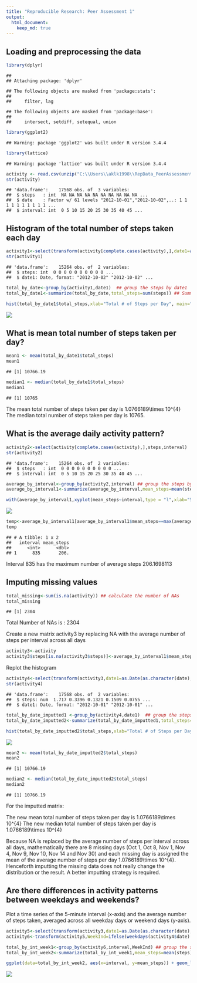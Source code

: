 ```yaml
---
title: "Reproducible Research: Peer Assessment 1"
output: 
  html_document:
    keep_md: true
---
```


## Loading and preprocessing the data


```r
library(dplyr)
```

```
## 
## Attaching package: 'dplyr'
```

```
## The following objects are masked from 'package:stats':
## 
##     filter, lag
```

```
## The following objects are masked from 'package:base':
## 
##     intersect, setdiff, setequal, union
```

```r
library(ggplot2)
```

```
## Warning: package 'ggplot2' was built under R version 3.4.4
```

```r
library(lattice)
```

```
## Warning: package 'lattice' was built under R version 3.4.4
```

```r
activity <- read.csv(unzip("C:\\Users\\aklk1998\\RepData_PeerAssessment1\\activity.zip","activity.csv")) ## loading data
str(activity)
```

```
## 'data.frame':	17568 obs. of  3 variables:
##  $ steps   : int  NA NA NA NA NA NA NA NA NA NA ...
##  $ date    : Factor w/ 61 levels "2012-10-01","2012-10-02",..: 1 1 1 1 1 1 1 1 1 1 ...
##  $ interval: int  0 5 10 15 20 25 30 35 40 45 ...
```

## Histogram of the total number of steps taken each day


```r
activity1<-select(transform(activity[complete.cases(activity),],date1=as.Date(as.character(date),"%Y-%m-%d")),steps,date1)  ## remove all NA observations and convert date from factor variable to date variable for future usage.
str(activity1)
```

```
## 'data.frame':	15264 obs. of  2 variables:
##  $ steps: int  0 0 0 0 0 0 0 0 0 0 ...
##  $ date1: Date, format: "2012-10-02" "2012-10-02" ...
```

```r
total_by_date<-group_by(activity1,date1)  ## group the steps by date1
total_by_date1<-summarize(total_by_date,total_steps=sum(steps)) ## Summarize the total # of steps per day

hist(total_by_date1$total_steps,xlab="Total # of Steps per Day", main="Frequency of the total number of steps per day")
```

![](PA1_template_files/figure-html/histogram1-1.png)<!-- -->

## What is mean total number of steps taken per day?



```r
mean1 <- mean(total_by_date1$total_steps)
mean1
```

```
## [1] 10766.19
```

```r
median1 <- median(total_by_date1$total_steps)
median1
```

```
## [1] 10765
```

The mean total number of steps taken per day is 1.0766189\times 10^{4}
The median total number of steps taken per day is 10765.

## What is the average daily activity pattern?


```r
activity2<-select(activity[complete.cases(activity),],steps,interval)  ## remove all NA observations and select only steps and interval for further processing.
str(activity2)
```

```
## 'data.frame':	15264 obs. of  2 variables:
##  $ steps   : int  0 0 0 0 0 0 0 0 0 0 ...
##  $ interval: int  0 5 10 15 20 25 30 35 40 45 ...
```

```r
average_by_interval<-group_by(activity2,interval) ## group the steps by interval
average_by_interval1<-summarize(average_by_interval,mean_steps=mean(steps)) ## calculate the average steps per interval across all days

with(average_by_interval1,xyplot(mean_steps~interval,type = "l",xlab="5-minute interval",ylab="Average number of steps taken",main="Average Daily Activity Pattern")) ## plot a time series of the 5-minute interval (x axis) against the average number of steps (y axis)
```

![](PA1_template_files/figure-html/AverageDaily-1.png)<!-- -->

```r
temp<-average_by_interval1[average_by_interval1$mean_steps==max(average_by_interval1$mean_steps),] ## Identify which 5-minute interval, on average across all the days in the dataset, contains the maximum number of steps 
temp
```

```
## # A tibble: 1 x 2
##   interval mean_steps
##      <int>      <dbl>
## 1      835       206.
```

Interval 835 has the maximum number of average steps 206.1698113

## Imputing missing values


```r
total_missing<-sum(is.na(activity)) ## calculate the number of NAs
total_missing 
```

```
## [1] 2304
```

Total Number of NAs is : 2304

Create a new matrix activity3 by replacing NA with the average number of steps per interval across all days


```r
activity3<-activity
activity3$steps[is.na(activity3$steps)]<-average_by_interval1$mean_steps[match(activity3$interval,average_by_interval1$interval)][which(is.na(activity3$steps))] ## replace NA in steps by the average number of steps per interval across all days by matching interval value in activity3 to average_by_interval1
```

Replot the histogram


```r
activity4<-select(transform(activity3,date1=as.Date(as.character(date),"%Y-%m-%d")),steps,date1)  ## convert date from factor variable to date variable
str(activity4)
```

```
## 'data.frame':	17568 obs. of  2 variables:
##  $ steps: num  1.717 0.3396 0.1321 0.1509 0.0755 ...
##  $ date1: Date, format: "2012-10-01" "2012-10-01" ...
```

```r
total_by_date_imputted1 <-group_by(activity4,date1)  ## group the steps by date1
total_by_date_imputted2<-summarize(total_by_date_imputted1,total_steps=sum(steps)) ## Summarize the total # of steps per day

hist(total_by_date_imputted2$total_steps,xlab="Total # of Steps per Day", main="Frequency of the total number of steps per day \n(Replace NA with Mean of Each Interval)")
```

![](PA1_template_files/figure-html/histogram2-1.png)<!-- -->


```r
mean2 <- mean(total_by_date_imputted2$total_steps)
mean2
```

```
## [1] 10766.19
```

```r
median2 <- median(total_by_date_imputted2$total_steps)
median2
```

```
## [1] 10766.19
```

For the imputted matrix:

The new mean total number of steps taken per day is 1.0766189\times 10^{4}
The new median total number of steps taken per day is 1.0766189\times 10^{4}

Because NA is replaced by the average number of steps per interval across all days, mathematically there are 8 missing days (Oct 1, Oct 8, Nov 1, Nov 4, Nov 9, Nov 10, Nov 14 and Nov 30) and each missing day is assigned the mean of the average number of steps per day 1.0766189\times 10^{4}.  Henceforth imputting the missing data does not really change the distribution or the result. A better imputting strategy is required.


## Are there differences in activity patterns between weekdays and weekends?

Plot a time series of the 5-minute interval (x-axis) and the average number of steps taken, averaged across all weekday days or weekend days (y-axis).



```r
activity5<-select(transform(activity3,date1=as.Date(as.character(date),"%Y-%m-%d")),steps,date1,interval)  ## convert date from factor variable to date variable
activity6<-transform(activity5,WeekInd=ifelse(weekdays(activity4$date) %in% c("Sunday","Saturday"),"Weekend","Weekday"))  ## Assign either Weekend or Weekday to each date

total_by_int_week1<-group_by(activity6,interval,WeekInd) ## group the steps by interval and weekend/weekday
total_by_int_week2<-summarize(total_by_int_week1,mean_steps=mean(steps)) ## Calcualte the average # of steps by interval and Weekend/Weekday

ggplot(data=total_by_int_week2, aes(x=interval, y=mean_steps)) + geom_line() + facet_wrap(~WeekInd,nrow=2) + labs(y="Average Number of Steps Per Interval")   
```

![](PA1_template_files/figure-html/weekend-1.png)<!-- -->
